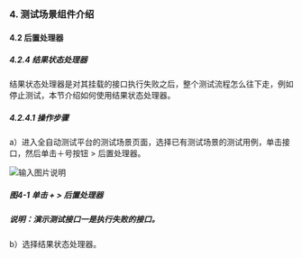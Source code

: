 ### 4. 测试场景组件介绍

#### 4.2 后置处理器

##### 4.2.4 结果状态处理器

结果状态处理器是对其挂载的接口执行失败之后，整个测试流程怎么往下走，例如停止测试，本节介绍如何使用结果状态处理器。

##### 4.2.4.1 操作步骤

a）进入全自动测试平台的测试场景页面，选择已有测试场景的测试用例，单击接口，然后单击＋号按钮 > 后置处理器。

![输入图片说明](../../../images/SoFlu%E5%85%A8%E8%87%AA%E5%8A%A8%E6%B5%8B%E8%AF%95%E5%B9%B3%E5%8F%B0%E6%95%99%E7%A8%8B/4.%20%E6%B5%8B%E8%AF%95%E5%9C%BA%E6%99%AF%E7%BB%84%E4%BB%B6%E4%BB%8B%E7%BB%8D/2.%20%E5%90%8E%E7%BD%AE%E5%A4%84%E7%90%86%E5%99%A8/4-1.png)

##### 图4-1 单击 + > 后置处理器

##### 说明：演示测试接口一是执行失败的接口。

b）选择结果状态处理器。
